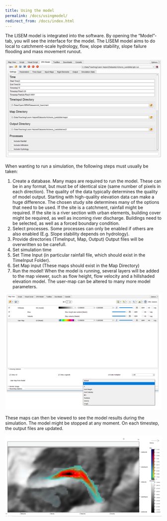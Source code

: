 ```yaml
---
title: Using the model
permalink: /docs/usingmodel/
redirect_from: /docs/index.html
---
```


The LISEM model is integrated into the software. 
By opening the “Model”-tab, you will see the interface for the model. 
The LISEM model aims to do local to catchment-scale hydrology, flow, slope stability, slope failure flooding and mass movement runout.


![ModelTool](/assets/img/explain_modeltool.png)


When wanting to run a simulation, the following steps must usually be taken:
1.	Create a database. Many maps are required to run the model. These can be in any format, but must be of identical size (same number of pixels in each direction). The quality of the data typically determines the quality of model output. Starting with high-quality elevation data can make a huge difference.
The chosen study site determines many of the options that need to be used. If the site is a catchment, rainfall might be required. If the site is a river section with urban elements, building cover might be required, as well as incoming river discharge. Buildings need to be selected, as well as a forced boundary condition.
2.	Select processes.
Some processes can only be enabled if others are also enabled (E.g. Slope stability depends on hydrology).
3.	Provide directories (TimeInput, Map, Output)
Output files will be overwritten so be carefull.
4.	Set simulation time
5.	Set Time Input (in particular rainfall file, which should exist in the TimeInput Folder).
6.	Set Map input (These maps should exist in the Map Directory)
7.	Run the model!
When the model is running, several layers will be added to the map viewer, such as flow height, flow velocity and a hillshaded elevation model. The user-map can be altered to many more model parameters.


![ModelTool](/assets/img/explain_modelmapview.png)

These maps can then be viewed to see the model results during the simulation.
The model might be stopped at any moment. On each timestep, the output files are updated.


![ModelTool](/assets/img/explain_modelmaps.png)
